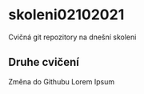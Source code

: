 # skoleni02102021
Cvičná git repozitory na dnešní skoleni

## Druhe cvičení
Změna do Githubu Lorem Ipsum